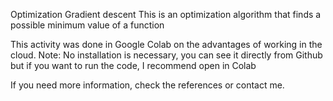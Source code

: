 Optimization Gradient descent
This is an optimization algorithm that finds a possible minimum value of a function

This activity was done in Google Colab on the advantages of working in the cloud.
Note: No installation is necessary, you can see it directly from Github but if you want to run the code, I recommend open in Colab

If you need more information, check the references or contact me.
